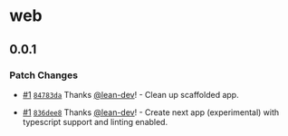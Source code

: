# web

## 0.0.1

### Patch Changes

- [#1](https://github.com/weltspiegel-cottbus/weltspiegel-cottbus.de/pull/1) [`84783da`](https://github.com/weltspiegel-cottbus/weltspiegel-cottbus.de/commit/84783da56528b70177c090ac7f6336623aaf04d3) Thanks [@lean-dev](https://github.com/lean-dev)! - Clean up scaffolded app.

- [#1](https://github.com/weltspiegel-cottbus/weltspiegel-cottbus.de/pull/1) [`836dee8`](https://github.com/weltspiegel-cottbus/weltspiegel-cottbus.de/commit/836dee8caa8be264b656b4130ad5047a6f55f09d) Thanks [@lean-dev](https://github.com/lean-dev)! - Create next app (experimental) with typescript support and linting enabled.
